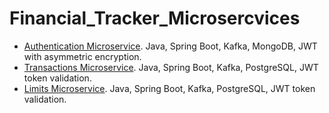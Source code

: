 # Financial_Tracker_Microsercvices

- [Authentication Microservice](https://github.com/andreichernetskii/Authentication_Microservice). Java, Spring Boot, Kafka, MongoDB, JWT with asymmetric encryption.
- [Transactions Microservice](https://github.com/andreichernetskii/Transaction_Microservice). Java, Spring Boot, Kafka, PostgreSQL, JWT token validation.
- [Limits Microservice](https://github.com/andreichernetskii/Limits_Microservice.git). Java, Spring Boot, Kafka, PostgreSQL, JWT token validation.
